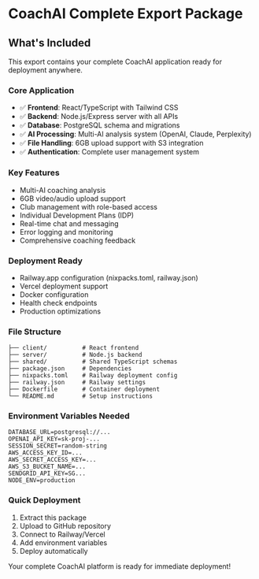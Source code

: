 # CoachAI Complete Export Package

## What's Included
This export contains your complete CoachAI application ready for deployment anywhere.

### Core Application
- ✅ **Frontend**: React/TypeScript with Tailwind CSS
- ✅ **Backend**: Node.js/Express server with all APIs
- ✅ **Database**: PostgreSQL schema and migrations
- ✅ **AI Processing**: Multi-AI analysis system (OpenAI, Claude, Perplexity)
- ✅ **File Handling**: 6GB upload support with S3 integration
- ✅ **Authentication**: Complete user management system

### Key Features
- Multi-AI coaching analysis
- 6GB video/audio upload support
- Club management with role-based access
- Individual Development Plans (IDP)
- Real-time chat and messaging
- Error logging and monitoring
- Comprehensive coaching feedback

### Deployment Ready
- Railway.app configuration (nixpacks.toml, railway.json)
- Vercel deployment support
- Docker configuration
- Health check endpoints
- Production optimizations

### File Structure
```
├── client/          # React frontend
├── server/          # Node.js backend
├── shared/          # Shared TypeScript schemas
├── package.json     # Dependencies
├── nixpacks.toml    # Railway deployment config
├── railway.json     # Railway settings
├── Dockerfile       # Container deployment
└── README.md        # Setup instructions
```

### Environment Variables Needed
```
DATABASE_URL=postgresql://...
OPENAI_API_KEY=sk-proj-...
SESSION_SECRET=random-string
AWS_ACCESS_KEY_ID=...
AWS_SECRET_ACCESS_KEY=...
AWS_S3_BUCKET_NAME=...
SENDGRID_API_KEY=SG...
NODE_ENV=production
```

### Quick Deployment
1. Extract this package
2. Upload to GitHub repository
3. Connect to Railway/Vercel
4. Add environment variables
5. Deploy automatically

Your complete CoachAI platform is ready for immediate deployment!